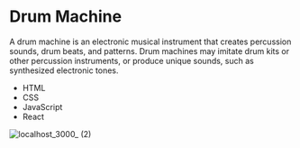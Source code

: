 # Drum Machine

A drum machine is an electronic musical instrument that creates percussion sounds, drum beats, and patterns. Drum machines may imitate drum kits or other percussion instruments, or produce unique sounds, such as synthesized electronic tones.

* HTML
* CSS
* JavaScript
* React

![localhost_3000_ (2)](https://user-images.githubusercontent.com/91674419/206907499-c07cb348-fc79-43fa-9264-32c81161860b.png)

